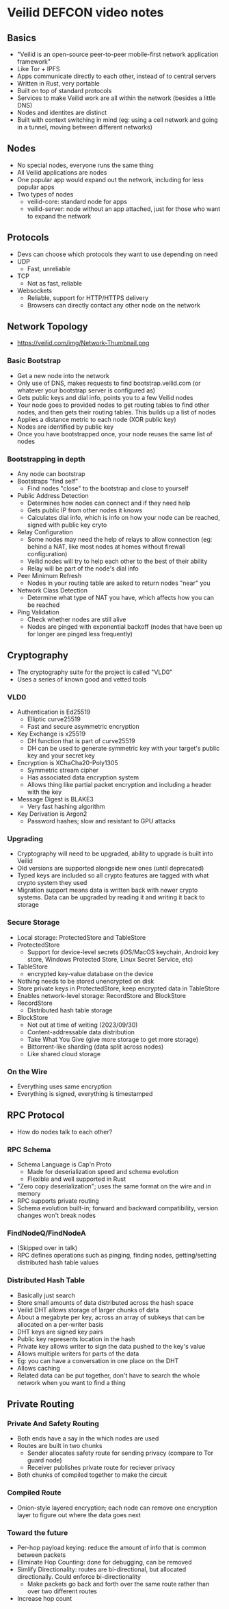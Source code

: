 # Veilid DEFCON video notes
## Basics
- "Veilid is an open-source peer-to-peer mobile-first network application framework"
- Like Tor + IPFS
- Apps communicate directly to each other, instead of to central servers
- Written in Rust, very portable
- Built on top of standard protocols
- Services to make Veilid work are all within the network (besides a little DNS)
- Nodes and identites are distinct
- Built with context switching in mind (eg: using a cell network and going in a tunnel, moving between different networks)

## Nodes
- No special nodes, everyone runs the same thing
- All Veilid applications are nodes
- One popular app would expand out the network, including for less popular apps
- Two types of nodes
    - veilid-core: standard node for apps
    - veilid-server: node without an app attached, just for those who want to expand the network

## Protocols
- Devs can choose which protocols they want to use depending on need
- UDP
    - Fast, unreliable
- TCP
    - Not as fast, reliable
- Websockets
    - Reliable, support for HTTP/HTTPS delivery
    - Browsers can directly contact any other node on the network

## Network Topology
- https://veilid.com/img/Network-Thumbnail.png
### Basic Bootstrap
- Get a new node into the network
- Only use of DNS, makes requests to find bootstrap.veilid.com (or whatever your bootstrap server is configured as)
- Gets public keys and dial info, points you to a few Veilid nodes
- Your node goes to provided nodes to get routing tables to find other nodes, and then gets their routing tables. This builds up a list of nodes
- Applies a distance metric to each node (XOR public key)
- Nodes are identified by public key
- Once you have bootstrapped once, your node reuses the same list of nodes
### Bootstrapping in depth
- Any node can bootstrap
- Bootstraps "find self"
    - Find nodes "close" to the bootstrap and close to yourself
- Public Address Detection
    - Determines how nodes can connect and if they need help
    - Gets public IP from other nodes it knows
    - Calculates dial info, which is info on how your node can be reached, signed with public key cryto
- Relay Configuration
    - Some nodes may need the help of relays to allow connection (eg: behind a NAT, like most nodes at homes without firewall configuration)
    - Veilid nodes will try to help each other to the best of their ability
    - Relay will be part of the node's dial info
- Peer Minimum Refresh
    - Nodes in your routing table are asked to return nodes "near" you
- Network Class Detection
    - Determine what type of NAT you have, which affects how you can be reached
- Ping Validation
    - Check whether nodes are still alive
    - Nodes are pinged with exponential backoff (nodes that have been up for longer are pinged less frequently)

## Cryptography
- The cryptography suite for the project is called "VLD0"
- Uses a series of known good and vetted tools
### VLD0
- Authentication is Ed25519
    - Elliptic curve25519
    - Fast and secure asymmetric encryption
- Key Exchange is x25519
    - DH function that is part of curve25519
    - DH can be used to generate symmetric key with your target's public key and your secret key
- Encryption is XChaCha20-Poly1305
    - Symmetric stream cipher
    - Has associated data encryption system
    - Allows thing like partial packet encryption and including a header with the key
- Message Digest is BLAKE3
    - Very fast hashing algorithm
- Key Derivation is Argon2
    - Password hashes; slow and resistant to GPU attacks
### Upgrading
- Cryptography will need to be upgraded, ability to upgrade is built into Veilid
- Old versions are supported alongside new ones (until deprecated)
- Typed keys are included so all crypto features are tagged with what crypto system they used
- Migration support means data is written back with newer crypto systems. Data can be upgraded by reading it and writing it back to storage
### Secure Storage
- Local storage: ProtectedStore and TableStore
- ProtectedStore
    - Support for device-level secrets (iOS/MacOS keychain, Android key store, Windows Protected Store, Linux Secret Service, etc)
- TableStore
    - encrypted key-value database on the device
- Nothing needs to be stored unencrypted on disk
- Store private keys in ProtectedStore, keep encrypted data in TableStore
- Enables network-level storage: RecordStore and BlockStore
- RecordStore
    - Distributed hash table storage
- BlockStore
    - Not out at time of writing (2023/09/30)
    - Content-addressable data distribution
    - Take What You Give (give more storage to get more storage)
    - Bittorrent-like sharding (data split across nodes)
    - Like shared cloud storage
### On the Wire
- Everything uses same encryption
- Everything is signed, everything is timestamped

## RPC Protocol
- How do nodes talk to each other?
### RPC Schema
- Schema Language is Cap'n Proto
    - Made for deserialization speed and schema evolution
    - Flexible and well supported in Rust
- "Zero copy deserialization"; uses the same format on the wire and in memory
- RPC supports private routing
- Schema evolution built-in; forward and backward compatibility, version changes won't break nodes
### FindNodeQ/FindNodeA
- (Skipped over in talk)
- RPC defines operations such as pinging, finding nodes, getting/setting distributed hash table values
### Distributed Hash Table
- Basically just search
- Store small amounts of data distributed across the hash space
- Veilid DHT allows storage of larger chunks of data
- About a megabyte per key, across an array of subkeys that can be allocated on a per-writer basis
- DHT keys are signed key pairs
- Public key represents location in the hash
- Private key allows writer to sign the data pushed to the key's value
- Allows multiple writers for parts of the data
- Eg: you can have a conversation in one place on the DHT
- Allows caching
- Related data can be put together, don't have to search the whole network when you want to find a thing

## Private Routing
### Private And Safety Routing
- Both ends have a say in the which nodes are used
- Routes are built in two chunks
    - Sender allocates safety route for sending privacy (compare to Tor guard node)
    - Receiver publishes private route for reciever privacy
- Both chunks of compiled together to make the circuit
### Compiled Route
- Onion-style layered encryption; each node can remove one encryption layer to figure out where the data goes next
### Toward the future
- Per-hop payload keying: reduce the amount of info that is common between packets
- Eliminate Hop Counting: done for debugging, can be removed
- Simlify Directionality: routes are bi-directional, but allocated directionally. Could enforce bi-directionality
    - Make packets go back and forth over the same route rather than over two different routes
- Increase hop count
